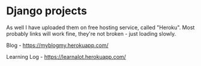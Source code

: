 # Django projects
As well I have uploaded them on free hosting service, called "Heroku". 
Most probably links will work fine, they're not broken - just loading slowly.

Blog - https://myblogmy.herokuapp.com/

Learning Log - https://learnalot.herokuapp.com/

